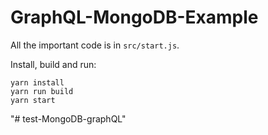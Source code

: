 # GraphQL-MongoDB-Example

All the important code is in `src/start.js`.

Install, build and run:

```
yarn install
yarn run build
yarn start
```
"# test-MongoDB-graphQL" 
